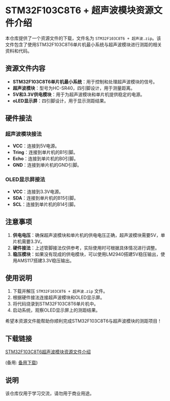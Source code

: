 # STM32F103C8T6 + 超声波模块资源文件介绍

本仓库提供了一个资源文件的下载，文件名为 `STM32F103C8T6 + 超声波.zip`。该文件包含了使用STM32F103C8T6单片机最小系统与超声波模块进行测距的相关资料和代码。

## 资源文件内容

- **STM32F103C8T6单片机最小系统**：用于控制和处理超声波模块的信号。
- **超声波模块**：型号为HC-SR40，四引脚设计，用于测量距离。
- **5V和3.3V供电模块**：用于为超声波模块和单片机提供稳定的电源。
- **oLED显示屏**：四引脚设计，用于显示测距结果。

## 硬件接法

### 超声波模块接法
- **VCC**：连接到5V电源。
- **Tring**：连接到单片机的B1引脚。
- **Echo**：连接到单片机的B0引脚。
- **GND**：连接到单片机的GND引脚。

### OLED显示屏接法
- **VCC**：连接到3.3V电源。
- **SDA**：连接到单片机的B15引脚。
- **SCL**：连接到单片机的B14引脚。

## 注意事项

1. **供电电压**：确保超声波模块和单片机的供电电压正确，超声波模块需要5V，单片机需要3.3V。
2. **硬件接法**：上述管脚接法仅供参考，实际使用时可根据具体情况进行调整。
3. **稳压模块**：如果没有现成的供电模块，可以使用LM2940搭建5V稳压输出，使用AMS117搭建3.3V稳压输出。

## 使用说明

1. 下载并解压 `STM32F103C8T6 + 超声波.zip` 文件。
2. 根据硬件接法连接超声波模块和OLED显示屏。
3. 将代码烧录到STM32F103C8T6单片机中。
4. 启动系统，观察OLED显示屏上的测距结果。

希望本资源文件能帮助你顺利完成STM32F103C8T6与超声波模块的测距项目！

## 下载链接
[STM32F103C8T6超声波模块资源文件介绍](https://pan.quark.cn/s/8f2a7818d559) 

(备用: [备用下载](https://pan.baidu.com/s/17yU4-o5I7e6M1oK7Jamg9g?pwd=1234))

## 说明

该仓库仅用于学习交流，请勿用于商业用途。
